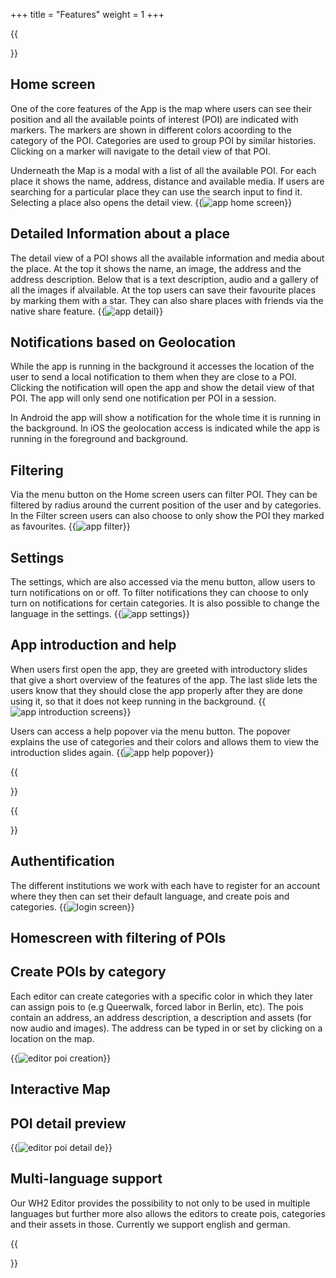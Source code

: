 +++
title = "Features"
weight = 1
+++

{{<section title="App">}}

[//]: # (TODO: add screenshots)

## Home screen

One of the core features of the App is the map where users can see their position and all the available points of interest (POI) are indicated with markers. The markers are shown in different colors acoording to the category of the POI. Categories are used to group POI by similar histories. Clicking on a marker will navigate to the detail view of that POI.

Underneath the Map is a modal with a list of all the available POI. For each place it shows the name, address, distance and available media. If users are searching for a particular place they can use the search input to find it. Selecting a place also opens the detail view.
{{<image src="app-home.jpg" alt="app home screen" caption="Home Screen">}}

## Detailed Information about a place

The detail view of a POI shows all the available information and media about the place. At the top it shows the name, an image, the address and the address description. Below that is a text description, audio and a gallery of all the images if alvailable.
At the top users can save their favourite places by marking them with a star. They can also share places with friends via the native share feature.
{{<image src="app-detail.gif" alt="app detail" caption="Detail View">}}

## Notifications based on Geolocation

While the app is running in the background it accesses the location of the user to send a local notification to them when they are close to a POI. Clicking the notification will open the app and show the detail view of that POI. The app will only send one notification per POI in a session.

In Android the app will show a notification for the whole time it is running in the background. In iOS the geolocation access is indicated while the app is running in the foreground and background.

## Filtering

Via the menu button on the Home screen users can filter POI. They can be filtered by radius around the current position of the user and by categories. In the Filter screen users can also choose to only show the POI they marked as favourites.
{{<image src="app-filter.jpg" alt="app filter" caption="Filter">}}

## Settings

The settings, which are also accessed via the menu button, allow users to turn notifications on or off. To filter notifications they can choose to only turn on notifications for certain categories. It is also possible to change the language in the settings.
{{<image src="app-settings.jpg" alt="app settings" caption="Settings">}}


## App introduction and help

When users first open the app, they are greeted with introductory slides that give a short overview of the features of the app. The last slide lets the users know that they should close the app properly after they are done using it, so that it does not keep running in the background.
{{<image src="app-walkthrough.jpg" alt="app introduction screens" caption="Introduction">}}

Users can access a help popover via the menu button. The popover explains the use of categories and their colors and allows them to view the introduction slides again.
{{<image src="app-help.jpg" alt="app help popover" caption="Help Popover">}}

{{</section>}}

{{<section title="Editor">}}

## Authentification

The different institutions we work with each have to register for an account where they then can set their default language, and create pois and categories.
{{<image src="authentification.PNG" alt="login screen" caption="Login Screen">}}

## Homescreen with filtering of POIs

## Create POIs by category
Each editor can create categories with a specific color in which they later can assign pois to (e.g Queerwalk, forced labor in Berlin, etc). The pois contain an address, an address description, a description and assets (for now audio and images). The address can be typed in or set by clicking on a location on the map.

{{<image src="poi-creation.PNG" alt="editor poi creation" caption="POI Creation">}}

## Interactive Map

## POI detail preview

{{<image src="poi-detail-de.PNG" alt="editor poi detail de" caption="German">}}


## Multi-language support

Our WH2 Editor provides the possibility to not only to be used in multiple languages but further more also allows the editors to create pois, categories and their assets in those. Currently we support english and german.

{{</section>}}
